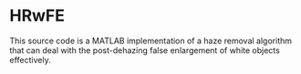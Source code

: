 # HRwFE
This source code is a MATLAB implementation of a haze removal algorithm that can deal with the post-dehazing false enlargement of white objects effectively.
